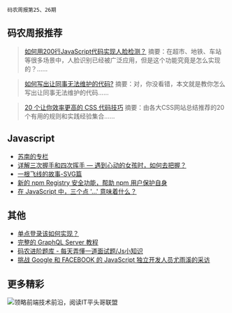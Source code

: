 `码农周报第25、26期`

码农周报推荐
-------

>  [如何用200行JavaScript代码实现人脸检测？](https://mp.weixin.qq.com/s/8hnhkKXJGnHJBG3Ovll1ZQ)
> 摘要：在超市、地铁、车站等很多场景中，人脸识别已经被广泛应用，但是这个功能究竟是怎么实现的？……

>  [如何写出让同事无法维护的代码?](https://mp.weixin.qq.com/s/KH09Eh_5aJIsHHM5XRTjGw)
> 摘要：对，你没看错，本文就是教你怎么写出让同事无法维护的代码……

>  [20 个让你效率更高的 CSS 代码技巧](https://mp.weixin.qq.com/s/_15dp2swLbX4z1VnaDDCOA)
> 摘要：由各大CSS网站总结推荐的20个有用的规则和实践经验集合……


Javascript
-------
+ [苏南的专栏](https://susouth.com/)
+ [详解三次握手和四次挥手 — 遇到心动的女孩时，如何去把握？](https://mp.weixin.qq.com/s/ieHOPqDcW3vtanR2VxTIgg)
+ [一根飞线的故事-SVG篇](https://mp.weixin.qq.com/s/rBPMbtORB1kzhF7ITrRTWA)
+ [新的 npm Registry 安全功能，帮助 npm 用户保护自身](https://javascriptweekly.com/link/51881/web)
+ [在 JavaScript 中，三个点 '...' 意味着什么？](https://oprea.rocks/blog/what-do-the-three-dots-mean-in-javascript/)

其他
-------

+ [单点登录该如何实现？](https://mp.weixin.qq.com/s/zUhxpUuY69zqdReiwaIHKA)
+ [完整的 GraphQL Server 教程](https://javascriptweekly.com/link/51867/web)
+ [码农进阶题库 - 每天弄懂一道面试题/Js小知识](https://www.javascriptc.com/interview-tips/zh_CN/javascript/)
+ [挑战 Google 和 FACEBOOK 的 JavaScript 独立开发人员尤雨溪的采访](https://javascriptweekly.com/link/51878/web)

更多精彩
-------

![领略前端技术前沿，阅读IT平头哥联盟](https://user-images.githubusercontent.com/18324563/70604044-d2df1800-1c32-11ea-9fcd-dd6cd1740cd8.png)





